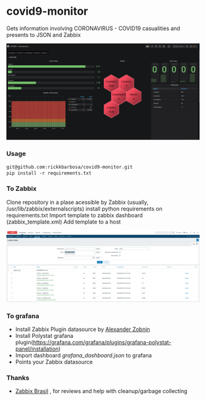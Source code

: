 # covid9-monitor
Gets information involving CORONAVIRUS - COVID19 casualities and presents to JSON and Zabbix

![Grafana](grafana_dashboard.png)


### Usage

```
git@github.com:rickkbarbosa/covid9-monitor.git
pip install -r requirements.txt
```

### To Zabbix

Clone repository in a plase acessible by Zabbix (usually, /usr/lib/zabbix/externalscripts)
install python requirements on requirements.txt
Import template to zabbix dashboard (zabbix_template.xml)
Add template to a host

![Using on Zabbix](zabbix_template.png)

### To grafana

* Install Zabbix Plugin datasource by [Alexander Zobnin](https://grafana.com/grafana/plugins/alexanderzobnin-zabbix-app)
* Install Polystat grafana plugin(https://grafana.com/grafana/plugins/grafana-polystat-panel/installation)
* Import dashboard _grafana_dashboard.json_ to grafana 
* Points your Zabbix datasource


### Thanks 

* [Zabbix Brasil](https://t.me/ZabbixBrasil) , for reviews and help with cleanup/garbage collecting

